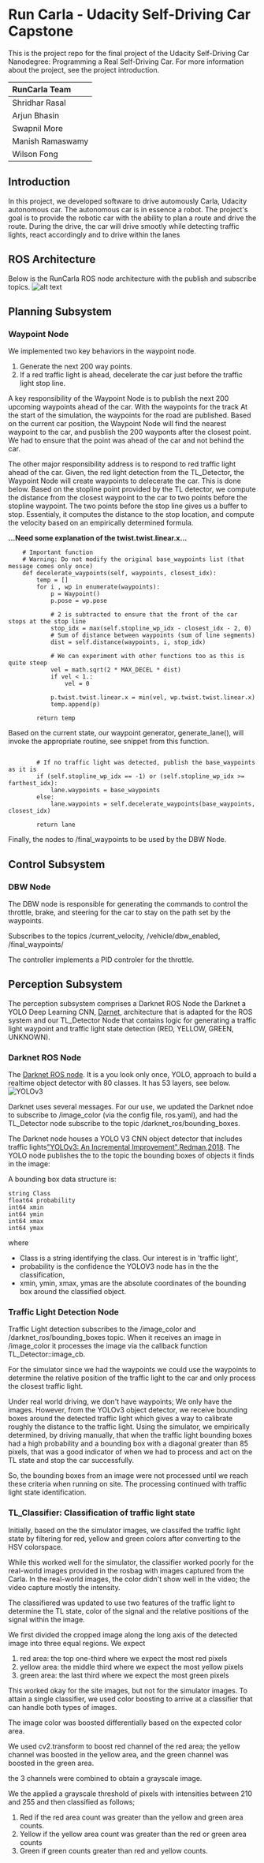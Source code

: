 # Run Carla - Udacity Self-Driving Car Capstone

This is the project repo for the final project of the Udacity Self-Driving Car Nanodegree: Programming a Real Self-Driving Car. For more information about the project, see the project introduction.



| RunCarla Team              
|:-----------------
| Shridhar Rasal   
| Arjun Bhasin      
| Swapnil More     
| Manish Ramaswamy 
| Wilson Fong       


## Introduction

In this project, we developed software to drive automously Carla, Udacity autonomous car. The autonomous car is in essence a robot. The project's goal is to provide the robotic car with the ability to plan a route and drive the route. During the drive, the car will drive smootly while detecting traffic lights, react accordingly and to drive within the lanes 


## ROS Architecture

Below is the RunCarla ROS node architecture with the publish and subscribe topics. 
![alt text](./imgs/RunCarlaDiag.png)


## Planning Subsystem

### Waypoint Node

We implemented two key behaviors in the waypoint node.
1. Generate the next 200 way points.
2. If a red traffic light is ahead, decelerate the car just before the traffic light stop line.

A key responsibility of the Waypoint Node is to publish the next 200 upcoming waypoints ahead of the car. With the waypoints for the track At the start of the simulation, the waypoints for the road are published. Based on the current car position, the Waypoint Node will find the nearest waypoint to the car, and pusblish the 200 wayponts after the closest point. We had to ensure that the point was ahead of the car and not behind the car. 

The other major responsibility address is to respond to red traffic light ahead of the car. Given, the red light detection from the TL_Detector, the Waypoint Node will create waypoints to delecerate the car. This is done below. Based on the stopline point provided by the TL detector, we compute the distance from the closest waypoint to the car to two points before the stopline waypoint. The two points before the stop line gives us a buffer to stop. Essentialy, it computes the distance to the stop location, and compute the velocity based on an empirically determined formula.

**...Need some explanation of the twist.twist.linear.x...**


```
    # Important function
    # Warning: Do not modify the original base_waypoints list (that message comes only once)
    def decelerate_waypoints(self, waypoints, closest_idx):
        temp = []
        for i , wp in enumerate(waypoints):
            p = Waypoint()
            p.pose = wp.pose

            # 2 is subtracted to ensure that the front of the car stops at the stop line
            stop_idx = max(self.stopline_wp_idx - closest_idx - 2, 0)
            # Sum of distance between waypoints (sum of line segments)
            dist = self.distance(waypoints, i, stop_idx)

            # We can experiment with other functions too as this is quite steep 
            vel = math.sqrt(2 * MAX_DECEL * dist)
            if vel < 1.:
                vel = 0

            p.twist.twist.linear.x = min(vel, wp.twist.twist.linear.x)
            temp.append(p)

        return temp
```

Based on the current state, our waypoint generator, generate_lane(), will invoke the appropriate routine, see snippet from this function. 

```

        # If no traffic light was detected, publish the base_waypoints as it is
        if (self.stopline_wp_idx == -1) or (self.stopline_wp_idx >= farthest_idx):
            lane.waypoints = base_waypoints
        else:
            lane.waypoints = self.decelerate_waypoints(base_waypoints, closest_idx)

        return lane
```

Finally, the nodes to /final_waypoints to be used by the DBW Node.


## Control Subsystem

### DBW Node

The DBW node is responsible for generating the commands to control the throttle, brake, and steering for the car to stay on the path set by the waypoints.


Subscribes to the topics /current_velocity, /vehicle/dbw_enabled, /final_waypoints/



The controller implements a PID controler for the throttle.




## Perception Subsystem

The perception subsystem comprises a Darknet ROS Node the Darknet a YOLO Deep Learning CNN, [Darnet](https://pjreddie.com/darknet/yolo/), architecture that is adapted for the ROS system and our TL_Detector Node that contains logic for generating a traffic light waypoint and traffic light state detection (RED, YELLOW, GREEN, UNKNOWN).

### Darknet ROS Node

The [Darknet ROS node](https://github.com/leggedrobotics/darknet_ros/). It is a you look only once, YOLO, approach to build a realtime object detector with 80 classes. It has 53 layers, see below.
![YOLOv3](./imgs/YOLOV3_CNN.PNG)

Darknet uses several messages. For our use, we updated the Darknet ndoe to subscribe to /image_color (via the config file, ros.yaml), and had the TL_Detector node subscribe to the topic /darknet_ros/bounding_boxes.

The Darknet node houses a YOLO V3 CNN object detector that includes traffic lights["YOLOv3: An Incremental Improvement",Redman,2018](https://arxiv.org/abs/1804.02767). The YOLO node publishes the to the topic the bounding boxes of objects it finds in the image:

A bounding box data structure is:
```
string Class
float64 probability
int64 xmin
int64 ymin
int64 xmax
int64 ymax
```
where 
* Class is a string identifying the class. Our interest is in 'traffic light',
* probability is the confidence the YOLOV3 node has in the the classification,
* xmin, ymin, xmax, ymas are the absolute coordinates of the bounding box around the classified object.


### Traffic Light Detection Node
Traffic Light detection subscribes to the /image_color and /darknet_ros/bounding_boxes topic. When it receives an image in /image_color it processes the image via the callback function TL_Detector::image_cb.

For the simulator since we had the waypoints we could use the waypoints to determine the relative position of the traffic light to the car and only process the closest traffic light.


Under real world driving, we don't have waypoints; We only have the images.
However, from the YOLOv3 object detector, we receive bounding boxes around the detected traffic light which gives a way to calibrate roughly the distance to the traffic light. Using the simulator, we empirically determined, by driving manually, that when the traffic light bounding boxes had a high probability and a bounding box with a diagonal greater than 85 pixels, that was a good indicator of when we had to process and act on the TL state and stop the car successfully.

So, the bounding boxes from an image were not processed until we reach these criteria when running on site. The processing continued with traffic light state identification.


### TL_Classifier: Classification of traffic light state

Initially, based on the the simulator images, we classifed the traffic light state by filtering for red, yellow and green colors after converting to the HSV colorspace. 

While this worked well for the simulator, the classifier worked poorly for the real-world images provided in the rosbag with images captured from the Carla. In the real-world images, the color didn't show well in the video; the video capture mostly the intensity.

The classifiered was updated to use two features of the traffic light to determine the TL state, color of the signal and the relative positions of the signal within the image.

We first divided the cropped image along the long axis of the detected image into three equal regions. We expect 
1. red area: the top one-third where we expect the most red pixels 
2. yellow area: the middle third where we expect the most yellow pixels
3. green area: the last third where we expect the most green pixels

This worked okay for the site images, but not for the simulator images. To attain a single classifier, we used color boosting to arrive at a classifier that can handle both types of images.

The image color was boosted differentially based on the expected color area.

We used cv2.transform to boost red channel of the red area; the yellow channel was boosted in the yellow area, and the green channel was boosted in the green area.

the 3 channels were combined to obtain a grayscale image. 

We the applied a grayscale threshold of pixels with intensities between 210 and 255 and then classified as follows;

1. Red if the red area count was greater than the yellow and green area counts.
2. Yellow if the yellow area count was greater than the red or green area counts
3. Green if green counts greater than red and yellow counts.


